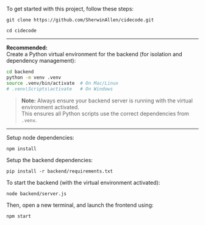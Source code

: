 To get started with this project, follow these steps:

```git clone https://github.com/SherwinAllen/cidecode.git```

```cd cidecode```

---

**Recommended:**  
Create a Python virtual environment for the backend (for isolation and dependency management):

```bash
cd backend
python -m venv .venv
source .venv/bin/activate  # On Mac/Linux
# .venv\Scripts\activate   # On Windows
```

> **Note:** Always ensure your backend server is running with the virtual environment activated.  
> This ensures all Python scripts use the correct dependencies from `.venv`.

---

Setup node dependencies:

```npm install```

Setup the backend dependencies:

```pip install -r backend/requirements.txt```

To start the backend (with the virtual environment activated): 

```node backend/server.js```

Then, open a new terminal, and launch the frontend using:

```npm start```
